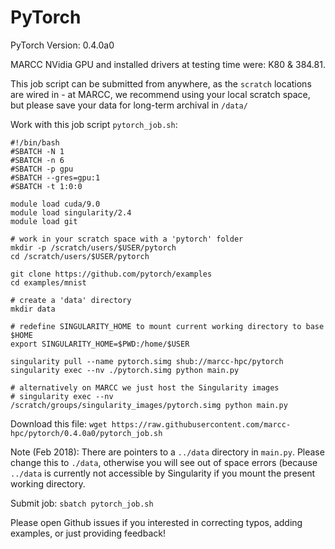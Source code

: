 # PyTorch

PyTorch Version: 0.4.0a0

MARCC NVidia GPU and installed drivers at testing time were: K80 & 384.81.

This job script can be submitted from anywhere, as the `scratch` locations are wired in - at MARCC, we recommend using your local scratch space, but please save your data for long-term archival in `/data/`

Work with this job script `pytorch_job.sh`:

```
#!/bin/bash
#SBATCH -N 1
#SBATCH -n 6
#SBATCH -p gpu
#SBATCH --gres=gpu:1
#SBATCH -t 1:0:0

module load cuda/9.0
module load singularity/2.4
module load git

# work in your scratch space with a 'pytorch' folder
mkdir -p /scratch/users/$USER/pytorch
cd /scratch/users/$USER/pytorch

git clone https://github.com/pytorch/examples
cd examples/mnist

# create a 'data' directory
mkdir data

# redefine SINGULARITY_HOME to mount current working directory to base $HOME
export SINGULARITY_HOME=$PWD:/home/$USER 

singularity pull --name pytorch.simg shub://marcc-hpc/pytorch
singularity exec --nv ./pytorch.simg python main.py

# alternatively on MARCC we just host the Singularity images
# singularity exec --nv /scratch/groups/singularity_images/pytorch.simg python main.py
```

Download this file: `wget https://raw.githubusercontent.com/marcc-hpc/pytorch/0.4.0a0/pytorch_job.sh`

Note (Feb 2018): There are pointers to a `../data` directory in `main.py`.  Please change this to `./data`, otherwise you will see out of space errors (because `../data` is currently not accessible by Singularity if you mount the present working directory.

Submit job: `sbatch pytorch_job.sh`

Please open Github issues if you interested in correcting typos, adding examples, or just providing feedback!
